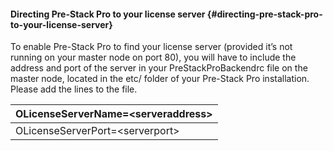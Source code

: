 #### Directing Pre-Stack Pro to your license server {#directing-pre-stack-pro-to-your-license-server}

To enable Pre-Stack Pro to find your license server (provided it’s not running on your master node on port 80), you will have to include the address and port of the server in your PreStackProBackendrc file on the master node, located in the etc/ folder of your Pre-Stack Pro installation. Please add the lines to the file.

| OLicenseServerName=&lt;serveraddress&gt; |
| --- |
| OLicenseServerPort=&lt;serverport&gt; |